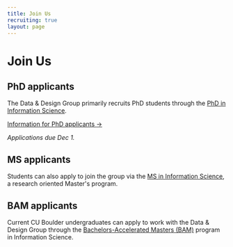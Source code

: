 ```yaml
---
title: Join Us
recruiting: true
layout: page
---
```


# Join Us

<div class="pure-g">
  <div class="pure-u-1 pure-u-md-1-2" markdown="1">

## PhD applicants

The <span class="dnd">Data & Design</span> Group primarily recruits PhD students through the [PhD in Information Science](https://www.colorado.edu/cmci/infoscience/phd-information-science).

<a href="/recruiting/phd" class="arrow-link"><span class="cta">Information for PhD applicants <span aria-hidden>&rarr;</span></span></a>

_Applications due Dec 1._

## MS applicants

Students can also apply to join the group via the [MS in Information Science](https://www.colorado.edu/cmci/infoscience/ms-information-science), a research oriented Master's program.

## BAM applicants

Current CU Boulder undergraduates can apply to work with the <span class="dnd">Data & Design</span> Group through the [Bachelors-Accelerated Masters (BAM)](https://www.colorado.edu/cmci/infoscience/bam-information-science-bachelors-accelerated-masters) program in Information Science.

  </div>
</div>
